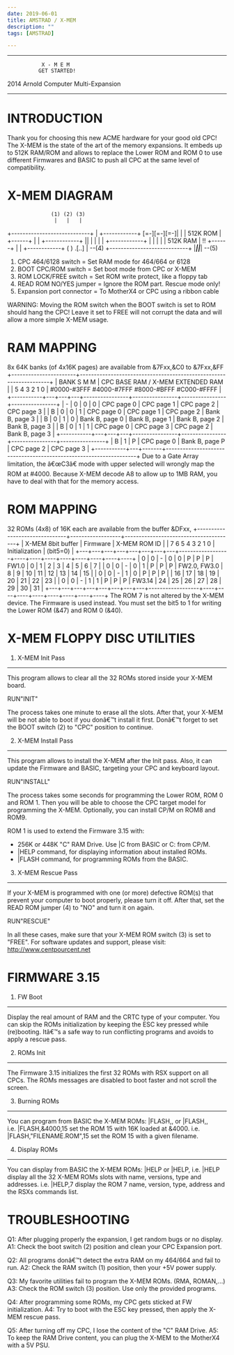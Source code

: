 ```yaml
---
date: 2019-06-01
title: AMSTRAD / X-MEM
description: ""
tags: [AMSTRAD]

---
```


****************************************
               X - M E M 
              GET STARTED!

  2014 Arnold Computer Multi-Expansion
****************************************


INTRODUCTION
============

Thank you for choosing this new ACME hardware for your good old CPC! The X-MEM is the state of the art of the memory expansions. It embeds up to 512K RAM/ROM and allows to replace the Lower ROM and ROM 0 to use different Firmwares and BASIC to push all CPC at the same level of compatibility.


X-MEM DIAGRAM
=============
                  (1) (2) (3)
                   |   |   |
+----------------------------+
| +------------+ [=-][=-][=-]|
| |  512K ROM  |    +------+ |
| +------------+ || |      | |
| +------------+    |      | |
| |  512K RAM  | !! +------+ |
| +------------+ ( )   .[..] | --(4)
+----------------------------+
|_____________||_____________| --(5)

1. CPC 464/6128 switch       = Set RAM mode for 464/664 or 6128	
2. BOOT CPC/ROM switch       = Set boot mode from CPC or X-MEM
3. ROM LOCK/FREE switch      = Set ROM write protect, like a floppy tab
4. READ ROM NO/YES jumper    = Ignore the ROM part. Rescue mode only!
5. Expansion port connector  = To MotherX4 or CPC using a ribbon cable

WARNING: Moving the ROM switch when the BOOT switch is set to ROM should hang the CPC!
Leave it set to FREE will not corrupt the data and will allow a more simple X-MEM usage.


RAM MAPPING
===========

8x 64K banks (of 4x16K pages) are available from &7Fxx,&C0 to &7Fxx,&FF
+-----------------------+-------------------------------------------------------------------+
|    BANK     S   M   M |                 CPC BASE RAM / X-MEM EXTENDED RAM                 |
| 5   4   3   2   1   0 |   #0000-#3FFF     #4000-#7FFF      #8000-#BFFF      #C000-#FFFF   |
+-----------+---+---+---+----------------+----------------+----------------+----------------+
|     -     | 0 | 0 | 0 |   CPC page 0   |   CPC page 1   |   CPC page 2   |   CPC page 3   |
|     B     | 0 | 0 | 1 |   CPC page 0   |   CPC page 1   |   CPC page 2   | Bank B, page 3 |
|     B     | 0 | 1 | 0 | Bank B, page 0 | Bank B, page 1 | Bank B, page 2 | Bank B, page 3 |
|     B     | 0 | 1 | 1 |   CPC page 0   |   CPC page 3   |   CPC page 2   | Bank B, page 3 |
+-----------+---+---+---+----------------+----------------+----------------+----------------+
|     B     | 1 |   P   |   CPC page 0   | Bank B, page P |   CPC page 2   |   CPC page 3   |
+-----------+---+-------+-------------------------------------------------------------------+
Due to a Gate Array limitation, the â€œC3â€ mode with upper selected will wrongly map the ROM at #4000.
Because X-MEM decode A8 to allow up to 1MB RAM, you have to deal with that for the memory access.


ROM MAPPING
===========

32 ROMs (4x8) of 16K each are available from the buffer &DFxx,
+-------------------------------+------------------+---------------------------------------+
|       X-MEM 8bit buffer       |     Firmware     |             X-MEM ROM ID              |
| 7   6   5   4   3   2   1   0 |  Initialization  |               (bit5=0)                |
+---+---+---+---+---+---+---+---+------------------+----+----+----+----+----+----+----+----+
| 0 | 0 | - | 0 | 0 | P | P | P |      FW1.0       |  0 |  1 |  2 |  3 |  4 |  5 |  6 |  7 |
| 0 | 0 | - | 0 | 1 | P | P | P |   FW2.0, FW3.0   |  8 |  9 | 10 | 11 | 12 | 13 | 14 | 15 |
| 0 | 0 | - | 1 | 0 | P | P | P |                  | 16 | 17 | 18 | 19 | 20 | 21 | 22 | 23 |
| 0 | 0 | - | 1 | 1 | P | P | P |      FW3.14      | 24 | 25 | 26 | 27 | 28 | 29 | 30 | 31 |
+---+---+---+---+---+---+---+---+------------------+----+----+----+----+----+----+----+----+
The ROM 7 is not altered by the X-MEM device. The Firmware is used instead. 
You must set the bit5 to 1 for writing the Lower ROM (&47) and ROM 0 (&40).


X-MEM FLOPPY DISC UTILITIES
===========================
 
1. X-MEM Init Pass
------------------
This program allows to clear all the 32 ROMs stored inside your X-MEM board.

RUN"INIT"

The process takes one minute to erase all the slots. After that, your X-MEM will be not able to boot if you donâ€™t install it first. Donâ€™t forget to set the BOOT switch (2) to "CPC" position to continue.

2. X-MEM Install Pass
---------------------
This program allows to install the X-MEM after the Init pass. Also, it can update the Firmware and BASIC, targeting your CPC and keyboard layout. 

RUN"INSTALL"

The process takes some seconds for programming the Lower ROM, ROM 0 and ROM 1. Then you will be able to choose the CPC target model for programming the X-MEM. Optionally, you can install CP/M on ROM8 and ROM9.

ROM 1 is used to extend the Firmware 3.15 with:
- 256K or 448K "C" RAM Drive. Use |C from BASIC or C: from CP/M.
- |HELP command, for displaying information about installed ROMs.
- |FLASH command, for programming ROMs from the BASIC.

3. X-MEM Rescue Pass
--------------------
If your X-MEM is programmed with one (or more) defective ROM(s) that prevent your computer to boot properly, please turn it off. After that, set the READ ROM jumper (4) to "NO" and turn it on again. 

RUN"RESCUE"

In all these cases, make sure that your X-MEM ROM switch (3) is set to "FREE".
For software updates and support, please visit: http://www.centpourcent.net


FIRMWARE 3.15
=============

1. FW Boot
----------
Display the real amount of RAM and the CRTC type of your computer. 
You can skip the ROMs initialization by keeping the ESC key pressed while (re)booting. 
Itâ€™s a safe way to run conflicting programs and avoids to apply a rescue pass.

2. ROMs Init
------------
The Firmware 3.15 initializes the first 32 ROMs with RSX support on all CPCs. 
The ROMs messages are disabled to boot faster and not scroll the screen.

3. Burning ROMs
---------------
You can program from BASIC the X-MEM ROMs: |FLASH,, or |FLASH,,  
i.e. |FLASH,&4000,15 set the ROM 15 with 16K loaded at &4000.
i.e. |FLASH,"FILENAME.ROM",15 set the ROM 15 with a given filename.

4. Display ROMs
---------------
You can display from BASIC the X-MEM ROMs: |HELP or |HELP,
i.e. |HELP display all the 32 X-MEM ROMs slots with name, versions, type and addresses.
i.e. |HELP,7 display the ROM 7 name, version, type, address and the RSXs commands list.


TROUBLESHOOTING
===============

Q1: After plugging properly the expansion, I get random bugs or no display. 
A1: Check the boot switch (2) position and clean your CPC Expansion port.

Q2: All programs donâ€™t detect the extra RAM on my 464/664 and fail to run. 
A2: Check the RAM switch (1) position, then your +5V power supply.

Q3: My favorite utilities fail to program the X-MEM ROMs. (RMA, ROMAN,...) 
A3: Check the ROM switch (3) position. Use only the provided programs.

Q4: After programming some ROMs, my CPC gets sticked at FW initialization. 
A4: Try to boot with the ESC key pressed, then apply the X-MEM rescue pass.

Q5: After turning off my CPC, I lose the content of the "C" RAM Drive.
A5: To keep the RAM Drive content, you can plug the X-MEM to the MotherX4 with a 5V PSU.
